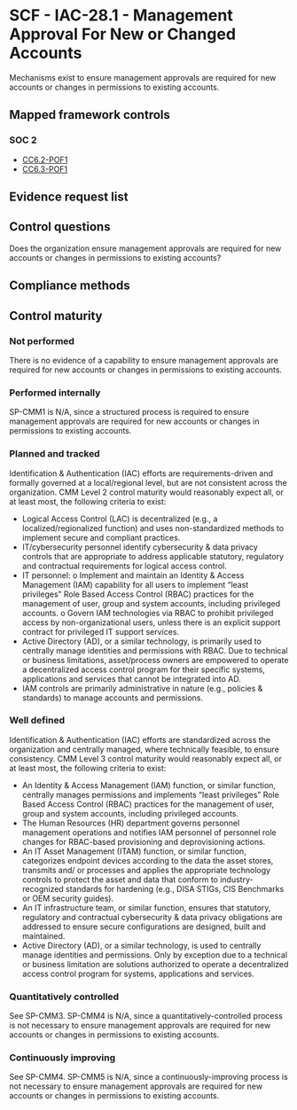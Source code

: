 # SCF - IAC-28.1 - Management Approval For New or Changed Accounts
Mechanisms exist to ensure management approvals are required for new accounts or changes in permissions to existing accounts.
## Mapped framework controls
### SOC 2
- [CC6.2-POF1](../soc2/cc62-pof1.md)
- [CC6.3-POF1](../soc2/cc63-pof1.md)

## Evidence request list


## Control questions
Does the organization ensure management approvals are required for new accounts or changes in permissions to existing accounts?

## Compliance methods


## Control maturity
### Not performed
There is no evidence of a capability to ensure management approvals are required for new accounts or changes in permissions to existing accounts.

### Performed internally
SP-CMM1 is N/A, since a structured process is required to ensure management approvals are required for new accounts or changes in permissions to existing accounts.

### Planned and tracked
Identification & Authentication (IAC) efforts are requirements-driven and formally governed at a local/regional level, but are not consistent across the organization. CMM Level 2 control maturity would reasonably expect all, or at least most, the following criteria to exist:
- Logical Access Control (LAC) is decentralized (e.g., a localized/regionalized function) and uses non-standardized methods to implement secure and compliant practices.
- IT/cybersecurity personnel identify cybersecurity & data privacy controls that are appropriate to address applicable statutory, regulatory and contractual requirements for logical access control.
- IT personnel:
o	Implement and maintain an Identity & Access Management (IAM) capability for all users to implement “least privileges” Role Based Access Control (RBAC) practices for the management of user, group and system accounts, including privileged accounts.
o	Govern IAM technologies via RBAC to prohibit privileged access by non-organizational users, unless there is an explicit support contract for privileged IT support services.
- Active Directory (AD), or a similar technology, is primarily used to centrally manage identities and permissions with RBAC. Due to technical or business limitations, asset/process owners are empowered to operate a decentralized access control program for their specific systems, applications and services that cannot be integrated into AD.
- IAM controls are primarily administrative in nature (e.g., policies & standards) to manage accounts and permissions.

### Well defined
Identification & Authentication (IAC) efforts are standardized across the organization and centrally managed, where technically feasible, to ensure consistency. CMM Level 3 control maturity would reasonably expect all, or at least most, the following criteria to exist:
- An Identity & Access Management (IAM) function, or similar function, centrally manages permissions and implements “least privileges” Role Based Access Control (RBAC) practices for the management of user, group and system accounts, including privileged accounts.
- The Human Resources (HR) department governs personnel management operations and notifies IAM personnel of personnel role changes for RBAC-based provisioning and deprovisioning actions.
- An IT Asset Management (ITAM) function, or similar function, categorizes endpoint devices according to the data the asset stores, transmits and/ or processes and applies the appropriate technology controls to protect the asset and data that conform to industry-recognized standards for hardening (e.g., DISA STIGs, CIS Benchmarks or OEM security guides).
- An IT infrastructure team, or similar function, ensures that statutory, regulatory and contractual cybersecurity & data privacy obligations are addressed to ensure secure configurations are designed, built and maintained.
- Active Directory (AD), or a similar technology, is used to centrally manage identities and permissions. Only by exception due to a technical or business limitation are solutions authorized to operate a decentralized access control program for systems, applications and services.


### Quantitatively controlled
See SP-CMM3. SP-CMM4 is N/A, since a quantitatively-controlled process is not necessary to ensure management approvals are required for new accounts or changes in permissions to existing accounts.

### Continuously improving
See SP-CMM4. SP-CMM5 is N/A, since a continuously-improving process is not necessary to ensure management approvals are required for new accounts or changes in permissions to existing accounts.

